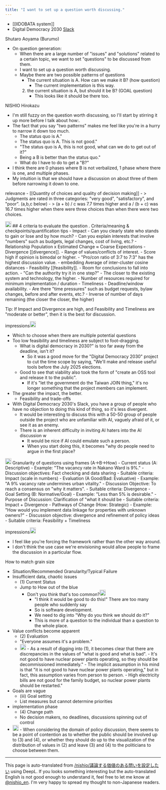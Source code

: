 ```yaml
---
title: "I want to set up a question worth discussing."
---
```



- [[IIDOBATA system]]
- Digital Democracy 2030 [Slack](https://w1740803485-clv347541.slack.com/archives/C08FF5MM59C/p1746014092924689)

Shutaro Aoyama (Burumo)
- On question generation:
    - When there are a large number of "issues" and "solutions" related to a certain topic, we want to set "questions" to be discussed from them.
    - I want to set up a question worth discussing.
    - Maybe there are two possible patterns of questions
        - The current situation is A. How can we make it B? (how question)
            - The current implementation is this way.
        2. the current situation is A, but should it be B? (GOAL question)
            - This looks like it should be there too.

NISHIO Hirokazu
- I'm still fuzzy on the question worth discussing, so I'll start by stirring it up more before I talk about how:.
- The fact that you say "two patterns" makes me feel like you're in a hurry to narrow it down too much.
    - The status quo is A."
    - The status quo is A. This is not good."
    - "The status quo is A, this is not good, what can we do to get out of it?"
    - Being a B is better than the status quo."
    - What do I have to do to get a "B?"
- I think there are 0 phases where B is not verbalized, 1 phase where there is one, and multiple phases.
- My intuition is that we should have a discussion on about three of them before narrowing it down to one.

relevance
    - [[Quantity of choices and quality of decision making]]
    - > Judgments are rated in three categories: "very good", "satisfactory", and "poor". (a,b,c below)
    - >  (a + b) / c was 7.7 times higher and a / (b + c) was 16.7 times higher when there were three choices than when there were two choices.

<img src='https://scrapbox.io/api/pages/nishio-en/o3/icon' alt='o3.icon' height="19.5"/>
## 4 criteria to evaluate the question
.
Criteria/meaning & checkpoints/quantification tips
- Impact
    - Can you clearly state who stands to gain or lose and by how much?
    - Can you explain interests that involve "numbers" such as budgets, legal changes, cost of living, etc.?
    - Relationship Population x Estimated Change ≈ Coarse Expectations
- Divergence [[divergence]].
    - Range of values/conflicts of interest.
    - Score high if opinion is bimodal or higher.
    - "Pro/con ratio of 3:7 to 7:3" has the highest discussion value.
    - embedding Average of inter-cluster cosine distances
- Feasibility [[feasibility]].
    - Room for conclusions to fall into action.
    - "Can the authority try it in one step?"
    - The closer to the existing system and technology, the higher.
    - Number of resources required for minimum implementation / duration
- Timeliness
    - Deadline/window availability.
    - Are there "time pressures" such as budget requests, bylaw changes, before and after events, etc.?
    - Inverse of number of days remaining (the closer the closer, the higher)

Tip: If Impact and Divergence are high, and Feasibility and Timeliness are "moderate or better", then it is the best for discussion.

impressions<img src='https://scrapbox.io/api/pages/nishio-en/nishio/icon' alt='nishio.icon' height="19.5"/>
- Which to choose when there are multiple potential questions
- Too low feasibility and timeliness are subject to foot-dragging.
    - What is digital democracy in 2030?" is too far away from the deadline, isn't it?
        - So it was a good move for the "Digital Democracy 2030" project to cut the time scope by saying, "We'll make and release useful tools before the July 2025 elections.
    - Good to see that viability also took the form of "create an OSS tool and release it to the public".
        - If it's "let the government do the Taiwan JOIN thing," it's no longer something that the project members can implement.
- The greater the impact, the better.
    - Feasibility and trade-offs
- With Digital Democracy 2030's Slack, you have a group of people who have no objection to doing this kind of thing, so it's less divergent.
    - It would be interesting to discuss this with a 50-50 group of people outside the project who are unfamiliar with AI, vaguely afraid of it, or see it as an enemy.
    - There is an inherent difficulty in inviting AI haters into the AI discussion w
        - It would be nice if AI could emulate such a person.
        - When you start doing this, it becomes "why do people need to argue in the first place?

<img src='https://scrapbox.io/api/pages/nishio-en/o3/icon' alt='o3.icon' height="19.5"/>
Granularity of questions using frames (A→B→How)
- Current status (A: Descriptive)
    - Example: "The vacancy rate in Nakano Ward is 9%."
    - Discussion objectives: Fact checking and data sharing
    - Suitable criteria: Impact (scale in numbers)
- Evaluation (A Good/Bad: Evaluative)
    - Example: "A 9% vacancy rate undermines urban vitality."
    - Discussion Objective: To reach a consensus on "why it matters".
    - Suitable criteria: Divergence
- Goal Setting (B: Normative/Goal)
    - Example: "Less than 5% is desirable."
    - Purpose of Discussion: Clarification of "what it should be
    - Suitable criteria: Impact + Divergence
- Pathways of Change (How: Strategic)
    - Example: "How would you implement data linkage for properties with unknown owners?"
    - Discussion objective: divergence and refinement of policy ideas
    - Suitable criteria: Feasibility + Timeliness

impressions<img src='https://scrapbox.io/api/pages/nishio-en/nishio/icon' alt='nishio.icon' height="19.5"/>
- I feel like you're forcing the framework rather than the other way around.
- I don't think the use case we're envisioning would allow people to frame the discussion in a particular flow.

How to match grain size
- Situation/Recommended Granularity/Typical Failure
- Insufficient data, chaotic issues
    - (1) Current Status
    - Jump to How out of the blue
        - Don't you think that's too common?<img src='https://scrapbox.io/api/pages/nishio-en/nishio/icon' alt='nishio.icon' height="19.5"/>
            - "I think it would be good to do this!" There are too many people who suddenly say
            - So is software development.
            - We need to dig into "Why do you think we should do it?"
            - This is more of a question to the individual than a question to the whole place.
- Value conflicts become apparent
    - (2) Evaluation
    - "Everyone assumes it's a problem."
    - <img src='https://scrapbox.io/api/pages/nishio-en/nishio/icon' alt='nishio.icon' height="19.5"/>
        - As a result of digging into (1), it becomes clear that there are discrepancies in the values of "what is good and what is bad".
        - It's not good to have nuclear power plants operating, so they should be decommissioned immediately."
            - The implicit assumption in his mind is that "it is not good to have nuclear power plants operating," but in fact, this assumption varies from person to person.
            - High electricity bills are not good for the family budget, so nuclear power plants should be restarted."
- Goals are vague
    - (iii) Goal setting
    - List measures but cannot determine priorities
- implementation phase
    - (4) Change path
    - No decision makers, no deadlines, discussions spinning out of control
- <img src='https://scrapbox.io/api/pages/nishio-en/nishio/icon' alt='nishio.icon' height="19.5"/>
    - When considering the domain of policy discussion, there seems to be a point of contention as to whether the public should be involved up to (3) and (4), or whether they should do up to the visualization of the distribution of values in (2) and leave (3) and (4) to the politicians to choose between them.

---
This page is auto-translated from [/nishio/議論する価値のある問いを設定したい](https://scrapbox.io/nishio/議論する価値のある問いを設定したい) using DeepL. If you looks something interesting but the auto-translated English is not good enough to understand it, feel free to let me know at [@nishio_en](https://twitter.com/nishio_en). I'm very happy to spread my thought to non-Japanese readers.
